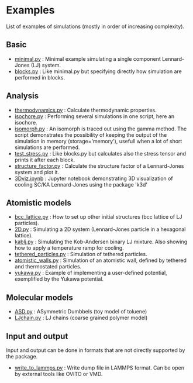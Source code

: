 # Examples

List of examples of simulations (mostly in order of increasing complexity).

## Basic

- [minimal.py](minimal.py) : Minimal example simulating a single component Lennard-Jones (LJ) system. 
- [blocks.py](blocks.py) : Like minimal.py but specifying directly how simulation are performed in blocks.

## Analysis

- [thermodynamics.py](thermodynamics_old.py) : Calculate thermodynamic properties.
- [isochore.py](isochore.py) : Performing several simulations in one script, here an isochore.
- [isomorph.py](isomorph.py) : An isomorph is traced out using the gamma method. The script demonstrates the possibility of keeping the output of the simulation in memory (storage='memory'), usefull when a lot of short simulations are performed.
- [test_stress.py](test_stress.py) : Like blocks.py but calculates also the stress tensor and prints it after each block.
- [structure_factor.py](structure_factor.py) : Calculate the structure factor of a Lennard-Jones system and plot it.
- [3Dviz.ipynb](3Dviz.ipynb) : Jupyter notebook demonstrating 3D visualization of cooling SC/KA Lennard-Jones using the package 'k3d'

## Atomistic models

- [bcc_lattice.py](bcc_lattice.py) : How to set up other initial structures (bcc lattice of LJ particles).
- [2D.py](2D.py) : Simulating a 2D system (Lennard-Jones particle in a hexagonal lattice).
- [kablj.py](kablj.py) : Simulating the Kob-Andersen binary LJ mixture. Also showing how to apply a temperature ramp for cooling.
- [tethered_particles.py](tethered_particles.py) : Simulation of tethered particles.
- [atomistic_walls.py](atomistic_walls.py) : Simulation of an atomistic wall, defined by tethered and thermostated particles.
- [yukawa.py](yukawa.py) : Example of implementing a user-defined potential, exemplified by the Yukawa potential.

## Molecular models

- [ASD.py](ASD.py) : ASymmetric Dumbbels (toy model of toluene)
- [LJchain.py](LJchain.py) : LJ chains (coarse grained polymer model)

## Input and output

Input and output can be done in formats that are not directly supported by the package.

- [write_to_lammps.py](write_to_lammps.py) : Write dump file in LAMMPS format. Can be open by external tools like OVITO or VMD.
